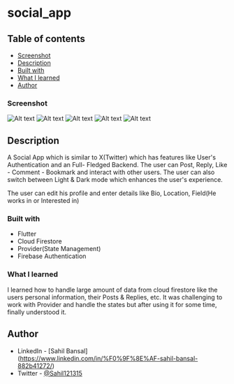 # social_app

## Table of contents

  - [Screenshot](#screenshot)
  - [Description](#description)
  - [Built with](#built-with)
  - [What I learned](#what-i-learned)
  - [Author](#author)

### Screenshot
![Alt text](assets/SS-1.jpg) 
![Alt text](assets/SS-2.jpg) 
![Alt text](assets/SS-3.jpg) 
![Alt text](assets/SS-4.jpg) 
![Alt text](assets/SS-5.jpg)

## Description

A Social App which is similar to X(Twitter) which has features like User's Authentication and an Full- Fledged Backend. The user can Post, Reply, Like - Comment - Bookmark and interact with other users. The user can also switch between Light & Dark mode which enhances the user's experience.

The user can edit his profile and enter details like Bio, Location, Field(He works in or Interested in)

### Built with

- Flutter
- Cloud Firestore
- Provider(State Management)
- Firebase Authentication

### What I learned
I learned how to handle large amount of data from cloud firestore like the users personal information, their Posts & Replies, etc.
It was challenging to work with Provider and handle the states but after using it for some time, finally understood it.

## Author
- LinkedIn - [Sahil Bansal] (https://www.linkedin.com/in/%F0%9F%8E%AF-sahil-bansal-882b41272/)
- Twitter - [@Sahil121315](https://x.com/Sahil121315?t=91yHYBDE2vjBnehGdAjZ0Q&s=09)
